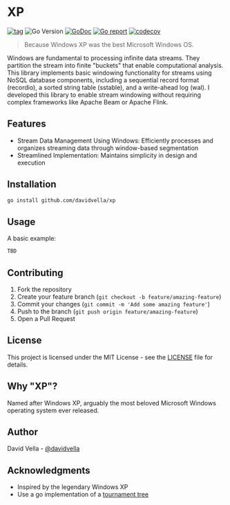 # XP

[![tag](https://img.shields.io/github/tag/davidvella/xp.svg)](https://github.com/davidvella/xp/releases)
![Go Version](https://img.shields.io/badge/Go-%3E%3D%201.23-%23007d9c)
[![GoDoc](https://godoc.org/github.com/davidvella/xp?status.svg)](https://pkg.go.dev/github.com/davidvella/xp)
[![Go report](https://goreportcard.com/badge/github.com/davidvella/xp)](https://goreportcard.com/report/github.com/davidvella/xp)
[![codecov](https://codecov.io/gh/davidvella/xp/graph/badge.svg?token=RSRKFCP1A0)](https://codecov.io/gh/davidvella/xp)

> Because Windows XP was the best Microsoft Windows OS.

Windows are fundamental to processing infinite data streams. They partition the
stream into finite "buckets" that enable computational analysis. This library
implements basic windowing functionality for streams using NoSQL database
components, including a sequential record format (recordio), a sorted string
table (sstable), and a write-ahead log (wal). I developed this library to enable
stream windowing without requiring complex frameworks like Apache Beam or Apache Flink.

## Features

- Stream Data Management Using Windows: Efficiently processes and organizes
  streaming data through window-based segmentation
- Streamlined Implementation: Maintains simplicity in design and execution

## Installation

```bash
go install github.com/davidvella/xp
```

Usage
-----
A basic example:

```go
TBD
```

## Contributing

1. Fork the repository
2. Create your feature branch (`git checkout -b feature/amazing-feature`)
3. Commit your changes (`git commit -m 'Add some amazing feature'`)
4. Push to the branch (`git push origin feature/amazing-feature`)
5. Open a Pull Request

## License

This project is licensed under the MIT License - see the [LICENSE](LICENSE) file
for details.

## Why "XP"?

Named after Windows XP, arguably the most beloved Microsoft Windows operating
system ever released.

## Author

David Vella - [@davidvella](https://github.com/davidvella)

## Acknowledgments

- Inspired by the legendary Windows XP
- Use a go implementation of a [tournament
  tree](https://gist.github.com/bboreham/11f8a11b9723f85d2fb7c47dc4f48159)